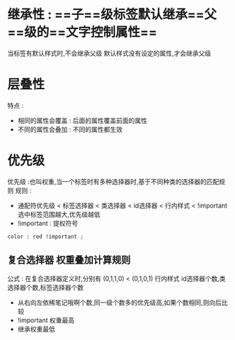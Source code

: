 # 继承性 : ==子==级标签默认继承==父==级的==文字控制属性==
当标签有默认样式时,不会继承父级
  默认样式没有设定的属性,才会继承父级
# 层叠性
特点 :
+ 相同的属性会覆盖 : 后面的属性覆盖前面的属性
+ 不同的属性会叠加 : 不同的属性都生效
# 优先级
优先级 :也叫权重,当一个标签时有多种选择器时,基于不同种类的选择器的匹配规则
规则 : 
+ 通配符优先级 < 标签选择器 < 类选择器 < id选择器 < 行内样式 < !important
选中标签范围越大,优先级越低
+ !important : 提权符号
```
color : red !important ;
```
## 复合选择器 权重叠加计算规则
公式 : 在复合选择器定义时,分别有
(0,1,1,0) < (0,1,0,1)
行内样式 id选择器个数,类选择器个数,标签选择器个数
+ 从右向左依稀笔记哦啊个数,同一级个数多的优先级高,如果个数相同,则向后比较
+ !important 权重最高
+ 继承权重最低
